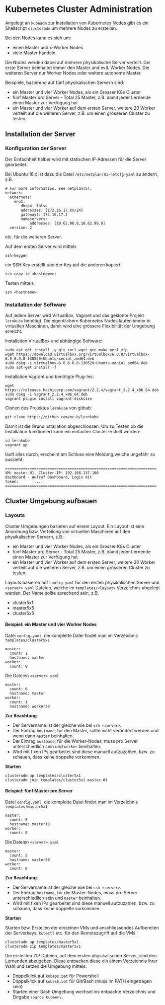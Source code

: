 Kubernetes Cluster Administration
=================================

Angelegt an `kubeadm` zur Installation von Kubernetes Nodes gibt es ein Shellscript `clusteradm` um mehrere Nodes zu erstellen.

Bei den Nodes kann es sich um:
* einen Master und x-Worker Nodes 
* viele Master
handeln.

Die Nodes werden dabei auf mehrere physikalische Server verteilt. 
Der erste Server beinhaltet immer den Master und evtl. Worker Nodes. 
Die weiteren Server nur Worker Nodes oder weitere autonome Master.

Beispiele, basierend auf fünf physikalischen Servern sind:
* ein Master und vier Worker Nodes, als ein Grosser K8s Cluster
* fünf Master pro Server - Total 25 Master, z.B. damit jeder Lernende einen Master zur Verfügung hat
* ein Master und vier Worker auf dem ersten Server, weitere 20 Worker verteilt auf die weiteren Server, z.B. um einen grösseren Cluster zu testen.

Installation der Server
-----------------------

### Konfiguration der Server

Der Einfachheit halber wird mit statischen IP-Adressen für die Server gearbeitet.

Bei Ubuntu 18.x ist dazu die Datei `/etc/netplan/01-netcfg-yaml` zu ändern, z.B.

    # For more information, see netplan(5).
    network:
      ethernets:
        eno1:
           dhcp4: false
           addresses: [172.16.17.XX/24]
           gateway4: 172.16.17.1
           nameservers:
               addresses: [10.62.98.8,10.62.99.8]           
      version: 2

etc. für die weiteren Server.

Auf dem ersten Server wird mittels 

    ssh-keygen
    
ein SSH Key erstellt und der Key auf die anderen kopiert:

    ssh-copy-id <hostname>:
    
Testen mittels

    ssh <hostname>
    
### Installation der Software

Auf jedem Server wird VirtualBox, Vagrant und das geklonte Projekt `lernkube` benötigt. Die eigentlichern Kubernetes Nodes laufen immer in virtuellen Maschinen, damit wird eine grössere Flexibilität der Umgebung erreicht.

Installation VirtualBox und abhängige Software:

    sudo apt-get install -y git curl wget gcc make perl zip 
    wget https://download.virtualbox.org/virtualbox/6.0.8/virtualbox-6.0_6.0.8-130520~Ubuntu~xenial_amd64.deb
    sudo dpkg -i virtualbox-6.0_6.0.8-130520~Ubuntu~xenial_amd64.deb
    sudo apt-get install -f

Installation Vagrant und benötigte Plug-Ins:

    wget https://releases.hashicorp.com/vagrant/2.2.4/vagrant_2.2.4_x86_64.deb
    sudo dpkg -i vagrant_2.2.4_x86_64.deb
    vagrant plugin install vagrant-disksize

Clonen des Projektes `lernkube` von github:

    git clone https://github.com/mc-b/lernkube
    
Damit ist die Grundinstallation abgeschlossen. Um zu Testen ob die Installation funktioniert kann ein einfacher Cluster erstellt werden:

    cd lernkube
    vagrant up
        
läuft alles durch, erscheint am Schluss eine Meldung welche ungefähr so aussieht:

    ====================================================================
    VM: master-01, Cluster-IP: 192.168.137.100
    dashboard - Aufruf Dashboard, Login mit
    token:      .....
    ====================================================================

Cluster Umgebung aufbauen
-------------------------

### Layouts

Cluster Umgebungen basieren auf einem Layout. Ein Layout ist eine Anordnung bzw. Verteilung von virtuellen Maschinen auf den physikalischen Servern, z.B.:
* ein Master und vier Worker Nodes, als ein Grosser K8s Cluster
* fünf Master pro Server - Total 25 Master, z.B. damit jeder Lernende einen Master zur Verfügung hat
* ein Master und vier Worker auf dem ersten Server, weitere 20 Worker verteilt auf die weiteren Server, z.B. um einen grösseren Cluster zu testen.

Layouts basieren auf `config.yaml` für den ersten physikalischen Server und `<server>.yaml` Dateien, welche im `templates/<layout>` Verzeichnis abgelegt werden.
Der Name sollte sprechend sein, z.B.
* cluster5x1
* master5x5
* cluster5x5

#### Beispiel: ein Master und vier Worker Nodes

Datei `config.yaml`, die komplette Datei findet man im Verzeichnis `templates/cluster5x1`

    master:
      count: 1
      hostname: master
    worker:
      count: 0

Die Dateien `<server>.yaml`

    master:
      count: 0
      hostname: master
    worker:
      count: 1
      hostname: worker30     
      
**Zur Beachtung**: 
* Der Servername ist der gleiche wie bei `ssh <server>`.
* Der Eintrag `hostname`, für den Master, sollte nicht verändert werden und wenn dann `master` beinhalten.
* Der Eintrag `hostname`, für die Worker-Nodes, muss pro Server unterschiedlich sein und `worker` beinhalten.
* Wird mit fixen IPs gearbeitet sind diese manuell aufzuzählen, bzw. zu schauen, dass keine doppelte vorkommen.

**Starten**

    clusteradm up templates/cluster5x1
    clusteradm join templates/cluster5x1 master-01
    
#### Beispiel: fünf Master pro Server 

Datei `config.yaml`, die komplette Datei findet man im Verzeichnis `templates/master5x1`

    master:
      count: 5
      hostname: master10
    worker:
      count: 0

Die Dateien `<server>.yaml`

    master:
      count: 5
      hostname: master20
    worker:
      count: 0
      
**Zur Beachtung**: 
* Der Servername ist der gleiche wie bei `ssh <server>`.
* Der Eintrag `hostname`, für die Master-Nodes, muss pro Server unterschiedlich sein und `master` beinhalten.
* Wird mit fixen IPs gearbeitet sind diese manuell aufzuzählen, bzw. zu schauen, dass keine doppelte vorkommen.

**Starten**

Starten bzw. Erstellen der einzelnen VMs und anschliessendes Aufbereiten der Serverkeys, `kubectl` etc. für den Remotezugriff auf die VMs:

    clusteradm up templates/master5x1
    clusteradm zip templates/master5x1
   
Die erstellten ZIP Dateien, auf dem ersten physikalischen Server, sind den Lernenden abzugeben. Diese entpacken diese ein einem Verzeichnis ihrer Wahl und setzen die Umgebung mittels:
* Doppelklick auf `kubeps.bat` für Powershell
* Doppelklick auf `kubesh.bat` für Git/Bash (muss im PATH eingetragen sein)
* Starten einer Bash Umgebung wechsel ins entpackte Verzeichnis und Eingabe `source kubeenv`.

       
